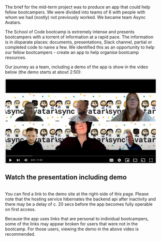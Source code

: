 The brief for the mid-term project was to produce an app that could help fellow bootcampers.  We were divided into teams of 6 with people with whom we had (nostly) not previously worked.  We became team Async Avatars.

The School of Code bootcamp is extremely intense and presents bootcampers with a torrent of information at a rapid pace.  The information is in disparate places: documents, presentations, Slack channel, partial or completed code to name a few.  We identified this as an opportunity to help our fellow bootcampers - create an app to help organise bootcamp resources.

Our journey as a team, including a demo of the app is show in the video below (the demo starts at about 2:50):
<br>

<a href="https://www.youtube.com/watch?v=9HJvq3dETL8" title="Watch the video">
    <img src="/AsyncAvatars%20thumbnail.png" alt="Watch the video" width="500"/>
</a>

<h2>Watch the presentation including demo</h2>

<br>
You can find a link to the demo site at the right-side of this page.  Please note that the hosting service hibernates the backend api after inactivity and there may be a delay of c. 20 secs before the app becomes fully operable on first access.

Because the app uses links that are personal to individual bootcampers, some of the links may appear broken for users that were not in the bootcamp.  For those users, viewing the demo in the above video is recommended.



